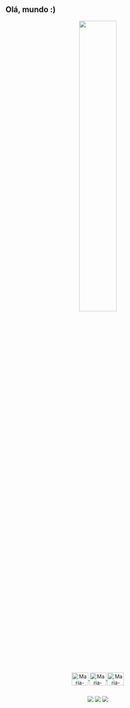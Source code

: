 ## Olá, mundo :)

<div align="center">
  <a href="https://github.com/mseyxw">
  <img width="45% height="180em" src="https://github-readme-stats.vercel.app/api?username=anuraghazra&show_icons=true&theme=radical"/>
</div>

<div align="center" style="display: inline_block"><br>
  <img align="center" alt="Maria-Python" height="35" width="45" src="https://cdn.jsdelivr.net/gh/devicons/devicon/icons/python/python-original.svg">
  <img align="center" alt="Maria-Jupyter" height="35" width="45" src="https://cdn.jsdelivr.net/gh/devicons/devicon/icons/jupyter/jupyter-original-wordmark.svg"/>
  <img align="center" alt="Maria-Jupyter" height="35" width="45" src="https://cdn.jsdelivr.net/gh/devicons/devicon/icons/pycharm/pycharm-original.svg"/>
</div>

##

<div align="center"> 
  <a href="https://instagram.com/mseyxw" target="_blank"><img src="https://img.shields.io/badge/-Instagram-%23E4405F?style=for-the-badge&logo=instagram&logoColor=white" target="_blank"></a>
  <a href = "mailto:mariasilva.dev@gmail.com"><img src="https://img.shields.io/badge/-Gmail-%23333?style=for-the-badge&logo=gmail&logoColor=white" target="_blank"></a>
  <a href="https://www.linkedin.com/in/maria-eduarda-s-ferreira-421198229/" target="_blank"><img src="https://img.shields.io/badge/-LinkedIn-%230077B5?style=for-the-badge&logo=linkedin&logoColor=white" target="_blank"></a>

